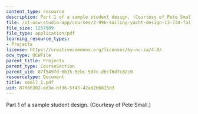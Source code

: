 ```yaml
---
content_type: resource
description: Part 1 of a sample student design. (Courtesy of Pete Small.)
file: /ol-ocw-studio-app/courses/2-996-sailing-yacht-design-13-734-fall-2003/87f66302ed3ebf365f4542ad2bb815d3_small_1.pdf
file_size: 1257989
file_type: application/pdf
learning_resource_types:
- Projects
license: https://creativecommons.org/licenses/by-nc-sa/4.0/
ocw_type: OCWFile
parent_title: Projects
parent_type: CourseSection
parent_uid: 07f549fd-6b15-5ebc-5d7c-d6cf6d7c82c0
resourcetype: Document
title: small_1.pdf
uid: 87f66302-ed3e-bf36-5f45-42ad2bb815d3
---
```

Part 1 of a sample student design. (Courtesy of Pete Small.)